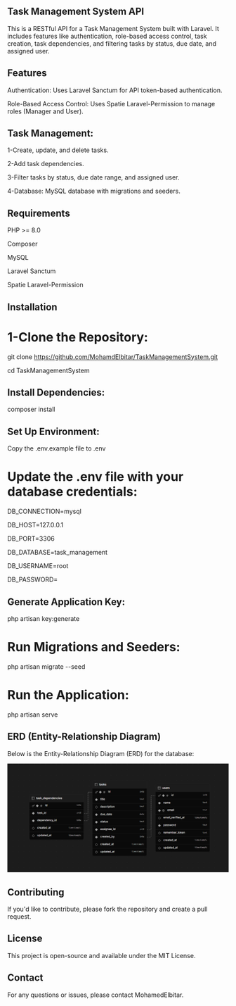 ## Task Management System API
This is a RESTful API for a Task Management System built with Laravel. It includes features like authentication, role-based access control, task creation, task dependencies, and filtering tasks by status, due date, and assigned user.

## Features
Authentication: Uses Laravel Sanctum for API token-based authentication.

Role-Based Access Control: Uses Spatie Laravel-Permission to manage roles (Manager and User).

## Task Management:

1-Create, update, and delete tasks.

2-Add task dependencies.

3-Filter tasks by status, due date range, and assigned user.

4-Database: MySQL database with migrations and seeders.

## Requirements
PHP >= 8.0

Composer

MySQL

Laravel Sanctum

Spatie Laravel-Permission


## Installation
# 1-Clone the Repository:

git clone https://github.com/MohamdElbitar/TaskManagementSystem.git

cd TaskManagementSystem

## Install Dependencies:

composer install

## Set Up Environment:

Copy the .env.example file to .env 

# Update the .env file with your database credentials:
DB_CONNECTION=mysql

DB_HOST=127.0.0.1

DB_PORT=3306

DB_DATABASE=task_management

DB_USERNAME=root

DB_PASSWORD=

## Generate Application Key:

php artisan key:generate

# Run Migrations and Seeders:

php artisan migrate --seed

# Run the Application:

php artisan serve


## ERD (Entity-Relationship Diagram)

Below is the Entity-Relationship Diagram (ERD) for the database:

![ERD Diagram](/public/images/ERD.png)


## Contributing
If you'd like to contribute, please fork the repository and create a pull request.

## License
This project is open-source and available under the MIT License.

## Contact
For any questions or issues, please contact MohamedElbitar.


